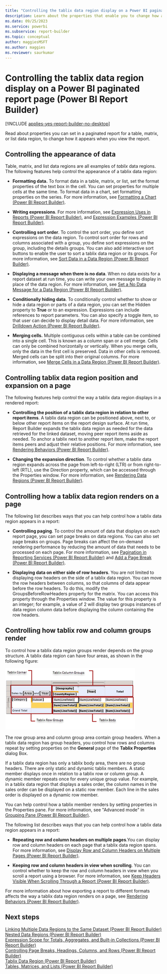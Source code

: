 ```yaml
---
title: "Controlling the tablix data region display on a Power BI paginated report page | Microsoft Docs"
description: Learn about the properties that enable you to change how a Power BI paginated report appears when you view a table, matrix, or list data region in Power BI Report Builder. 
ms.date: 09/25/2023
ms.service: powerbi
ms.subservice: report-builder
ms.topic: conceptual
author: maggiesMSFT
ms.author: maggies
ms.reviewer: saurkumar
---
```

# Controlling the tablix data region display on a Power BI paginated report page (Power BI Report Builder)

[!INCLUDE [applies-yes-report-builder-no-desktop](../../includes/applies-yes-report-builder-no-desktop.md)]

Read about properties you can set in a paginated report for a table, matrix, or list data region, to change how it appears when you view the report.  
   
## Controlling the appearance of data  
Table, matrix, and list data regions are all examples of *tablix* data regions. The following features help control the appearance of a tablix data region:  
  
-   **Formatting data.** To format data in a table, matrix, or list, set the format properties of the text box in the cell. You can set properties for multiple cells at the same time. To format data in a chart, set formatting properties on the series. For more information, see [Formatting a Chart &#40;Power BI Report Builder&#41;](../../paginated-reports/report-design/visualizations/formatting-chart-report-builder.md).  
  
-   **Writing expressions**. For more information, see [Expression Uses in Reports &#40;Power BI Report Builder&#41;](../../paginated-reports/expressions/expression-uses-reports-report-builder.md), and [Expression Examples &#40;Power BI Report Builder&#41;](../../paginated-reports/expressions/report-builder-expression-examples.md).  
  
-   **Controlling sort order**. To control the sort order, you define sort expressions on the data region. To control sort order for rows and columns associated with a group, you define sort expressions on the group, including the details groups. You can also add interactive sort buttons to enable the user to sort a tablix data region or its groups. For more information, see [Sort Data in a Data Region &#40;Power BI Report Builder&#41;](../../paginated-reports/report-design/sort-data-data-region-report-builder.md).  
  
-   **Displaying a message when there is no data**. When no data exists for a report dataset at run time, you can write your own message to display in place of the data region. For more information, see [Set a No Data Message for a Data Region &#40;Power BI Report Builder&#41;](/sql/reporting-services/report-data/set-a-no-data-message-for-a-data-region-report-builder-and-ssrs).  
  
-   **Conditionally hiding data**. To conditionally control whether to show or hide a data region or parts of a data region, you can set the Hidden property to **True** or to an expression. Expressions can include references to report parameters. You can also specify a toggle item, so that user can decide to display detail data. For more information, see [Drilldown Action &#40;Power BI Report Builder&#41;](../../paginated-reports/report-design/drilldown-action-report-builder.md).  
  
-   **Merging cells.** Multiple contiguous cells within a table can be combined into a single cell. This is known as a column span or a cell merge. Cells can only be combined horizontally or vertically. When you merge cells, only the data in the first cell is preserved. Data in other cells is removed. Merged cells can be split into their original columns. For more information, see [Merge Cells in a Data Region &#40;Power BI Report Builder&#41;](merge-cells-data-region-report-builder.md).  
  
## Controlling tablix data region position and expansion on a page  
 The following features help control the way a tablix data region displays in a rendered report:  
  
-   **Controlling the position of a tablix data region in relation to other report items**. A tablix data region can be positioned above, next to, or below other report items on the report design surface. At run time, Report Builder expands the tablix data region as needed for the data retrieved for the linked dataset, moving peer report items aside as needed. To anchor a tablix next to another report item, make the report items peers and adjust their relative positions. For more information, see [Rendering Behaviors &#40;Power BI Report Builder&#41;](../../paginated-reports/report-design/render-behaviors-report-builder-service.md).  
  
-   **Changing the expansion direction**. To control whether a tablix data region expands across the page from left-to-right (LTR) or from right-to-left (RTL), use the Direction property, which can be accessed through the Properties window. For more information, see [Rendering Data Regions &#40;Power BI Report Builder&#41;](../../paginated-reports/report-design/render-data-regions-report-builder-service.md).  
  
## Controlling how a tablix data region renders on a page  
 The following list describes ways that you can help control how a tablix data region appears in a report:  
  
-   **Controlling paging**. To control the amount of data that displays on each report page, you can set page breaks on data regions. You can also set page breaks on groups. Page breaks can affect the on-demand rendering performance by reducing the amount of data that needs to be processed on each page. For more information, see [Pagination in Reporting Services &#40;Power BI Report Builder&#41;](../../paginated-reports/paginated-reports-pagination.md) and [Add a Page Break &#40;Power BI Report Builder&#41;](../../paginated-reports/report-design/add-page-break-report-builder.md).  
  
-   **Displaying data on either side of row headers**. You are not limited to displaying row headers on the side of a tablix data region. You can move the row headers between columns, so that columns of data appear before the row headers. To do this, modify the GroupsBeforeRowHeaders property for the matrix. You can access this property through the Properties window. The value for this property is an integer; for example, a value of 2 will display two groups instances of data region column data before displaying the column containing the row headers.  
  
## Controlling how tablix row and column groups render  
 To control how a tablix data region groups render depends on the group structure. A tablix data region can have four areas, as shown in the following figure:  
  
 ![Screenshot of a Tablix data region areas](media/tablix-areas.gif "Screenshot of a Tablix data region areas")  
  
 The row group area and column group area contain group headers. When a tablix data region has group headers, you control how rows and columns repeat by setting properties on the **General** page of the **Tablix Properties** dialog Box.  
  
 If a tablix data region has only a tablix body area, there are no group headers. There are only static and dynamic tablix members. A static member displays once in relation to a tablix row or column group. A dynamic member repeats once for every unique group value. For example, in a tablix data region that displays a sales order, the column names in the sales order can be displayed on a static row member. Each line in the sales order is displayed on a dynamic row member.  
  
 You can help control how a tablix member renders by setting properties in the Properties pane. For more information, see "Advanced mode" in [Grouping Pane &#40;Power BI Report Builder&#41;](../../paginated-reports/report-design/grouping-pane-report-builder.md).  
  
 The following list describes ways that you can help control how a tablix data region appears in a report:  
  
-   **Repeating row and column headers on multiple pages**.You can display row and column headers on each page that a tablix data region spans. For more information, see [Display Row and Column Headers on Multiple Pages &#40;Power BI Report Builder&#41;](display-row-column-headers-multiple-pages-report-builder.md).  
  
-   **Keeping row and column headers in view when scrolling**. You can control whether to keep the row and column headers in view when you scroll a report using a browser. For more information, see [Keep Headers Visible When Scrolling Through a Report &#40;Power BI Report Builder&#41;](../../paginated-reports/report-design/keep-headers-visible-when-scrolling-through-report-report-builder-service.md).  
  
 For more information about how exporting a report to different formats affects the way a tablix data region renders on a page, see [Rendering Behaviors &#40;Power BI Report Builder&#41;](../../paginated-reports/report-design/render-behaviors-report-builder-service.md).  
  
## Next steps  
 [Linking Multiple Data Regions to the Same Dataset &#40;Power BI Report Builder&#41;](../../paginated-reports/report-design/linking-multiple-data-regions-to-same-dataset-report-builder.md)   
 [Nested Data Regions &#40;Power BI Report Builder&#41;](../../paginated-reports/report-design/nested-data-regions-report-builder.md)   
 [Expression Scope for Totals, Aggregates, and Built-in Collections &#40;Power BI Report Builder&#41;](../../paginated-reports/expressions/expression-scope-for-totals-aggregates-and-built-in-collections.md)   
 [Controlling Page Breaks, Headings, Columns, and Rows &#40;Power BI Report Builder&#41;](../../paginated-reports/report-design/control-page-breaks-headings-columns-rows-report-builder.md)   
 [Tablix Data Region &#40;Power BI Report Builder&#41;](../../paginated-reports/report-design/render-data-regions-report-builder-service.md)   
 [Tables, Matrices, and Lists &#40;Power BI Report Builder&#41;](../../paginated-reports/report-builder-tables-matrices-lists.md)  
  
  
